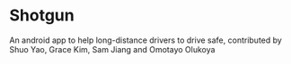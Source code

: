 # Shotgun
An android app to help long-distance drivers to drive safe, contributed by Shuo Yao, Grace Kim, Sam Jiang and Omotayo Olukoya
